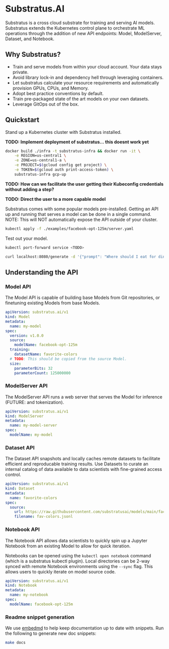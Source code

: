 # Substratus.AI

Substratus is a cross cloud substrate for training and serving AI models. Substratus extends the Kubernetes control plane to orchestrate ML operations through the addition of new API endpoints: Model, ModelServer, Dataset, and Notebook.

## Why Substratus?

* Train and serve models from within your cloud account. Your data stays private.
* Avoid library lock-in and dependency hell through leveraging containers.
* Let substratus calculate your resource requirements and automatically provision GPUs, CPUs, and Memory.
* Adopt best practice conventions by default.
* Train pre-packaged state of the art models on your own datasets.
* Leverage GitOps out of the box.

## Quickstart

Stand up a Kubernetes cluster with Substratus installed.

**TODO: Implement deployment of substratus... this doesnt work yet**

```sh
docker build ./infra -t substratus-infra && docker run -it \
    -e REGION=us-central1 \
    -e ZONE=us-central1-a \
    -e PROJECT=$(gcloud config get project) \
    -e TOKEN=$(gcloud auth print-access-token) \
    substratus-infra gcp-up
```

**TODO: How can we facilitate the user getting their Kubeconfig credentials without adding a step?**

**TODO: Direct the user to a more capable model**

Substratus comes with some popular models pre-installed. Getting an API up and running that serves a model can be done in a single command. NOTE: This will NOT automatically expose the API outside of your cluster.

```sh
kubectl apply -f ./examples/facebook-opt-125m/server.yaml
```

Test out your model.

```sh
kubectl port-forward service <TODO>

curl localhost:8080/generate -d '{"prompt": "Where should I eat for dinner in San Francisco?"}'
```

## Understanding the API

### Model API

The Model API is capable of building base Models from Git repositories, or finetuning existing Models from base Models.

[embedmd]:# (examples/facebook-opt-125m/finetuned-model.yaml)
```yaml
apiVersion: substratus.ai/v1
kind: Model
metadata:
  name: my-model
spec:
  version: v1.0.0
  source:
    modelName: facebook-opt-125m
  training:
    datasetName: favorite-colors
  # TODO: This should be copied from the source Model.
  size:
    parameterBits: 32
    parameterCount: 125000000
```

### ModelServer API

The ModelServer API runs a web server that serves the Model for inference (FUTURE: and tokenization).

[embedmd]:# (examples/facebook-opt-125m/finetuned-server.yaml)
```yaml
apiVersion: substratus.ai/v1
kind: ModelServer
metadata:
  name: my-model-server
spec:
  modelName: my-model
```

### Dataset API

The Dataset API snapshots and locally caches remote datasets to facilitate efficient and reproducable training results. Use Datasets to curate an internal catalog of data available to data scientists with fine-grained access control.

[embedmd]:# (examples/facebook-opt-125m/dataset.yaml)
```yaml
apiVersion: substratus.ai/v1
kind: Dataset
metadata:
  name: favorite-colors
spec:
  source:
    url: https://raw.githubusercontent.com/substratusai/models/main/facebook-opt-125m/hack/sample-data.jsonl
    filename: fav-colors.jsonl
```

### Notebook API

The Notebook API allows data scientists to quickly spin up a Jupyter Notebook from an existing Model to allow for quick iteration.

Notebooks can be opened using the `kubectl open notebook` command (which is a substratus kubectl plugin). Local directories can be 2-way synced with remote Notebook environments using the `--sync` flag. This allows users to quickly iterate on model source code.

[embedmd]:# (examples/facebook-opt-125m/notebook.yaml)
```yaml
apiVersion: substratus.ai/v1
kind: Notebook
metadata:
  name: my-notebook
spec:
  modelName: facebook-opt-125m
```

### Readme snippet generation

We use [embedmd](https://github.com/campoy/embedmd) to help keep documentation
up to date with snippets. Run the following to generate new doc snippets:

```bash
make docs
```
